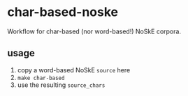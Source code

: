 # char-based-noske
Workflow for char-based (nor word-based!) NoSkE corpora.

## usage

1. copy a word-based NoSkE `source` here
2. `make char-based`
3. use the resulting `source_chars`

